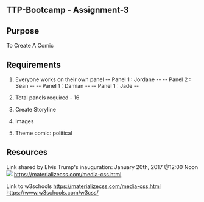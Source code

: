 ## TTP-Bootcamp - Assignment-3

## Purpose

To Create A Comic

## Requirements

1. Everyone works on their own panel
   -- Panel 1 : Jordane --
   -- Panel 2 : Sean --
   -- Panel 1 : Damian --
   -- Panel 1 : Jade --

2. Total panels required - 16
3. Create Storyline
4. Images
5. Theme comic: political

## Resources

Link shared by Elvis
Trump's inauguration: January 20th, 2017 @12:00 Noon
<img class="responsive-img" src="cool_pic.jpg">
https://materializecss.com/media-css.html

Link to w3schools
https://materializecss.com/media-css.html
https://www.w3schools.com/w3css/
